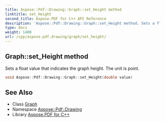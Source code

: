 ```yaml
---
title: Aspose::Pdf::Drawing::Graph::set_Height method
linktitle: set_Height
second_title: Aspose.PDF for C++ API Reference
description: 'Aspose::Pdf::Drawing::Graph::set_Height method. Sets a float value that indicates the graph height. The unit is point in C++.'
type: docs
weight: 1400
url: /cpp/aspose.pdf.drawing/graph/set_height/
---
```

## Graph::set_Height method


Sets a float value that indicates the graph height. The unit is point.

```cpp
void Aspose::Pdf::Drawing::Graph::set_Height(double value)
```

## See Also

* Class [Graph](../)
* Namespace [Aspose::Pdf::Drawing](../../)
* Library [Aspose.PDF for C++](../../../)
